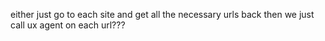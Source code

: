 either just go to each site and get all the necessary urls back then we just call ux agent on each url???